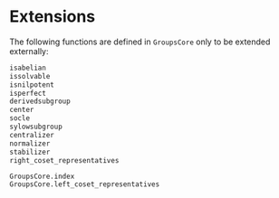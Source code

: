 # Extensions

The following functions are defined in `GroupsCore` only to be extended
externally:

```julia
isabelian
issolvable
isnilpotent
isperfect
derivedsubgroup
center
socle
sylowsubgroup
centralizer
normalizer
stabilizer
right_coset_representatives
```

```@docs
GroupsCore.index
GroupsCore.left_coset_representatives
```
